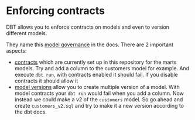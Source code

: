 # Enforcing contracts


DBT allows you to enforce contracts on models and even to version different models.

They name this [model governance](https://docs.getdbt.com/docs/collaborate/govern/about-model-governance) in the docs.
There are 2 important aspects:
- [contracts](https://docs.getdbt.com/docs/collaborate/govern/model-contracts) which are currently set up in this repository for the marts models. Try and add a column to the customers model for example. And execute `dbt run`, with contracts enabled it should fail. If you disable contracts it should allow it
- [model versions](https://docs.getdbt.com/docs/collaborate/govern/model-versions) allow you to create multiple version of a model. With model contracts your `dbt run` would fail when you add a column. Now instead we could make a v2 of the `customers` model. So go ahead and create `customers_v2.sql` and try to make it a new version according to the dbt docs.
